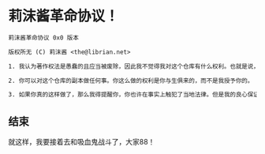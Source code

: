 # 莉沫酱革命协议！

```txt
莉沫酱革命协议 0x0 版本

版权所无 (C) 莉沫酱 <the@librian.net>

1. 我认为著作权法是愚蠢的且应当被废除，因此我不觉得我对这个仓库有什么权利。也就是说，我没有可授予你的权利。

2. 你可以对这个仓库的副本做任何事。你这么做的权利是你与生俱来的，而不是我授予你的。

3. 如果你真的这样做了，那么我得提醒你，你也许在事实上触犯了当地法律。但是我的良心保证了我不会起诉你，所以你可以根据你自己的道德判断行事。
```

## 结束

就这样，我要接着去和吸血鬼战斗了，大家88！
